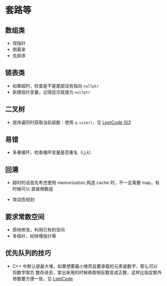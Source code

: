 # 套路等

## 数组类

- 双指针
- 倒着来
- 先排序

## 链表类

- 如果超时，检查是不是尾部没有指向 `nullptr`
- 新建指针变量，记得显示赋值为 `nullptr`

## 二叉树

- 层序遍历时获取当前层数：使用 `q.size()`，见
  [LeetCode 103](<./leetcode/0103.\ Binary\ Tree\ Zigzag\ Level\ Order\ Traversal>)

## 易错

- 多重循环，检查循环变量是否重名（i,j,k）

## 回溯

- 超时的话首先考虑使用 memorization,构造 cache 时，不一定需要 map，有时候可以
  直接用数组

- 改动态规划

## 要求常数空间

- 原地修改，利用已有的空间
- 多指针，如快慢指针等

## 优先队列的技巧

- C++ 中默认是最大堆，如果想要最小堆而且要承载的元素是数字，那么可以将数字取负
  数存进去，拿出来用的时候再取相反数变成正数，这样比指定额外参数要方便一些，见
  [LeetCode](<./leetcode/5710.\ 积压订单中的订单总数/Solution2.cpp>)
